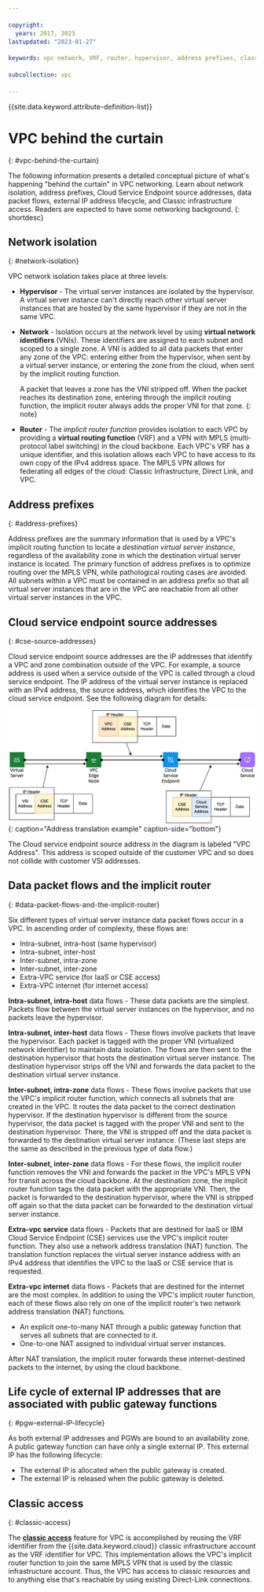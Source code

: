 ```yaml
---

copyright:
  years: 2017, 2023
lastupdated: "2023-01-27"

keywords: vpc network, VRF, router, hypervisor, address prefixes, classic access, implicit router, packet flows, NAT, data flows, Cloud Service Endpoint source addresses, source addresses

subcollection: vpc

---
```


{{site.data.keyword.attribute-definition-list}}

# VPC behind the curtain
{: #vpc-behind-the-curtain}

The following information presents a detailed conceptual picture of what's happening "behind the curtain" in VPC networking. Learn about network isolation, address prefixes, Cloud Service Endpoint source addresses, data packet flows, external IP address lifecycle, and Classic infrastructure access. Readers are expected to have some networking background.
{: shortdesc}

## Network isolation
{: #network-isolation}

VPC network isolation takes place at three levels:

* **Hypervisor** - The virtual server instances are isolated by the hypervisor. A virtual server instance can't directly reach other virtual server instances that are hosted by the same hypervisor if they are not in the same VPC.

* **Network** - Isolation occurs at the network level by using **virtual network identifiers** (VNIs). These identifiers are assigned to each subnet and scoped to a single zone. A VNI is added to all data packets that enter any zone of the VPC: entering either from the hypervisor, when sent by a virtual server instance, or entering the zone from the cloud, when sent by the implicit routing function.

   A packet that leaves a zone has the VNI stripped off. When the packet reaches its destination zone, entering through the implicit routing function, the implicit router always adds the proper VNI for that zone.
   {: note}

* **Router** - The _implicit router function_ provides isolation to each VPC by providing a **virtual routing function** (VRF) and a VPN with MPLS (multi-protocol label switching) in the cloud backbone. Each VPC's VRF has a unique identifier, and this isolation allows each VPC to have access to its own copy of the IPv4 address space. The MPLS VPN allows for federating all edges of the cloud: Classic Infrastructure, Direct Link, and VPC.

## Address prefixes
{: #address-prefixes}

Address prefixes are the summary information that is used by a VPC's implicit routing function to locate a _destination virtual server instance_, regardless of the availability zone in which the destination virtual server instance is located. The primary function of address prefixes is to optimize routing over the MPLS VPN, while pathological routing cases are avoided. All subnets within a VPC must be contained in an address prefix so that all virtual server instances that are in the VPC are reachable from all other virtual server instances in the VPC.

## Cloud service endpoint source addresses 
{: #cse-source-addresses}

Cloud service endpoint source addresses are the IP addresses that identify a VPC and zone combination outside of the VPC. For example, a source address is used when a service outside of the VPC is called through a cloud service endpoint. The IP address of the virtual server instance is replaced with an IPv4 address, the source address, which identifies the VPC to the cloud service endpoint. See the following diagram for details:

![Address translation example](./images/cse-addr-translation.png){: caption="Address translation example" caption-side="bottom"}

The Cloud service endpoint source address in the diagram is labeled "VPC Address". This address is scoped outside of the customer VPC and so does not collide with customer VSI addresses.

## Data packet flows and the implicit router
{: #data-packet-flows-and-the-implicit-router}

Six different types of virtual server instance data packet flows occur in a VPC. In ascending order of complexity, these flows are:

* Intra-subnet, intra-host (same hypervisor)
* Intra-subnet, inter-host
* Inter-subnet, intra-zone
* Inter-subnet, inter-zone
* Extra-VPC service (for IaaS or CSE access)
* Extra-VPC internet (for internet access)

**Intra-subnet, intra-host** data flows - These data packets are the simplest. Packets flow between the virtual server instances on the hypervisor, and no packets leave the hypervisor.

**Intra-subnet, inter-host** data flows - These flows involve packets that leave the hypervisor. Each packet is tagged with the proper VNI (virtualized network identifier) to maintain data isolation. The flows are then sent to the destination hypervisor that hosts the destination virtual server instance. The destination hypervisor strips off the VNI and forwards the data packet to the destination virtual server instance.

**Inter-subnet, intra-zone** data flows - These flows involve packets that use the VPC's implicit router function, which connects all subnets that are created in the VPC. It routes the data packet to the correct destination hypervisor. If the destination hypervisor is different from the source hypervisor, the data packet is tagged with the proper VNI and sent to the destination hypervisor. There, the VNI is stripped off and the data packet is forwarded to the destination virtual server instance. (These last steps are the same as described in the previous type of data flow.)

**Inter-subnet, inter-zone** data flows - For these flows, the implicit router function removes the VNI and forwards the packet in the VPC's MPLS VPN for transit across the cloud backbone. At the destination zone, the implicit router function tags the data packet with the appropriate VNI. Then, the packet is forwarded to the destination hypervisor, where the VNI is stripped off again so that the data packet can be forwarded to the destination virtual server instance.

**Extra-vpc service** data flows - Packets that are destined for IaaS or IBM Cloud Service Endpoint (CSE) services use the VPC's implicit router function. They also use a network address translation (NAT) function. The translation function replaces the virtual server instance address with an IPv4 address that identifies the VPC to the IaaS or CSE service that is requested.

**Extra-vpc internet** data flows - Packets that are destined for the internet are the most complex. In addition to using the VPC's implicit router function, each of these flows also rely on one of the implicit router's two network address translation (NAT) functions.

* An explicit one-to-many NAT through a public gateway function that serves all subnets that are connected to it.
* One-to-one NAT assigned to individual virtual server instances.

After NAT translation, the implicit router forwards these internet-destined packets to the internet, by using the cloud backbone.

## Life cycle of external IP addresses that are associated with public gateway functions
{: #pgw-external-IP-lifecycle}

As both external IP addresses and PGWs are bound to an availability zone. A public gateway function can have only a single external IP. This external IP has the following lifecycle:

* The external IP is allocated when the public gateway is created.
* The external IP is released when the public gateway is deleted.

## Classic access
{: #classic-access}

The [**classic access**](/docs/vpc?topic=vpc-setting-up-access-to-classic-infrastructure) feature for VPC is accomplished by reusing the VRF identifier from the {{site.data.keyword.cloud}} classic infrastructure account as the VRF identifier for VPC. This implementation allows the VPC's implicit router function to join the same MPLS VPN that is used by the classic infrastructure account. Thus, the VPC has access to classic resources and to anything else that's reachable by using existing Direct-Link connections.
